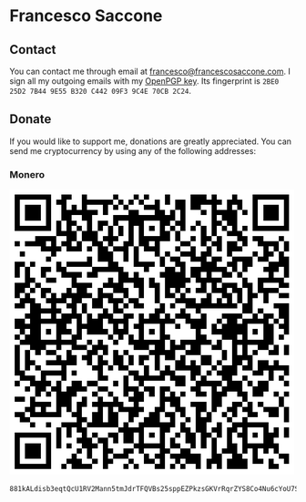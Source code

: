 Francesco Saccone
=================

Contact
-------

You can contact me through email at
[francesco@francescosaccone.com](mailto:francesco@francescosaccone.com). I sign
all my outgoing emails with my [OpenPGP key](/public/francescosaccone.asc). Its
fingerprint is `2BE0 25D2 7B44 9E55 B320 C442 09F3 9C4E 70CB 2C24`.

Donate
------

If you would like to support me, donations are greatly appreciated. You can
send me cryptocurrency by using any of the following addresses:

### Monero

![QR Code](/public/content/monero.png)

```
881kALdisb3eqtQcU1RV2Mann5tmJdrTFQVBs25sppEZPkzsGKVrRqrZYS8Co4Nu6cYoU7ShrtXM9EYj2Tiat89e5sVH9pv
```
